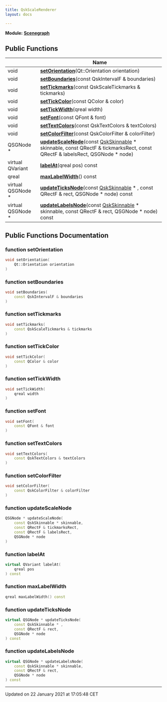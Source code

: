 ```yaml
---
title: QskScaleRenderer
layout: docs

---
```



**Module:** **[Scenegraph](/docs/modules/group___scenegraph/)**



## Public Functions

|                | Name           |
| -------------- | -------------- |
| void | **[setOrientation](/docs/classes/class_qsk_scale_renderer/#function-setorientation)**(Qt::Orientation orientation) |
| void | **[setBoundaries](/docs/classes/class_qsk_scale_renderer/#function-setboundaries)**(const QskIntervalF & boundaries) |
| void | **[setTickmarks](/docs/classes/class_qsk_scale_renderer/#function-settickmarks)**(const QskScaleTickmarks & tickmarks) |
| void | **[setTickColor](/docs/classes/class_qsk_scale_renderer/#function-settickcolor)**(const QColor & color) |
| void | **[setTickWidth](/docs/classes/class_qsk_scale_renderer/#function-settickwidth)**(qreal width) |
| void | **[setFont](/docs/classes/class_qsk_scale_renderer/#function-setfont)**(const QFont & font) |
| void | **[setTextColors](/docs/classes/class_qsk_scale_renderer/#function-settextcolors)**(const QskTextColors & textColors) |
| void | **[setColorFilter](/docs/classes/class_qsk_scale_renderer/#function-setcolorfilter)**(const QskColorFilter & colorFilter) |
| QSGNode * | **[updateScaleNode](/docs/classes/class_qsk_scale_renderer/#function-updatescalenode)**(const [QskSkinnable](/docs/classes/class_qsk_skinnable/) * skinnable, const QRectF & tickmarksRect, const QRectF & labelsRect, QSGNode * node) |
| virtual QVariant | **[labelAt](/docs/classes/class_qsk_scale_renderer/#function-labelat)**(qreal pos) const |
| qreal | **[maxLabelWidth](/docs/classes/class_qsk_scale_renderer/#function-maxlabelwidth)**() const |
| virtual QSGNode * | **[updateTicksNode](/docs/classes/class_qsk_scale_renderer/#function-updateticksnode)**(const [QskSkinnable](/docs/classes/class_qsk_skinnable/) * , const QRectF & rect, QSGNode * node) const |
| virtual QSGNode * | **[updateLabelsNode](/docs/classes/class_qsk_scale_renderer/#function-updatelabelsnode)**(const [QskSkinnable](/docs/classes/class_qsk_skinnable/) * skinnable, const QRectF & rect, QSGNode * node) const |

## Public Functions Documentation

### function setOrientation

```cpp
void setOrientation(
    Qt::Orientation orientation
)
```


### function setBoundaries

```cpp
void setBoundaries(
    const QskIntervalF & boundaries
)
```


### function setTickmarks

```cpp
void setTickmarks(
    const QskScaleTickmarks & tickmarks
)
```


### function setTickColor

```cpp
void setTickColor(
    const QColor & color
)
```


### function setTickWidth

```cpp
void setTickWidth(
    qreal width
)
```


### function setFont

```cpp
void setFont(
    const QFont & font
)
```


### function setTextColors

```cpp
void setTextColors(
    const QskTextColors & textColors
)
```


### function setColorFilter

```cpp
void setColorFilter(
    const QskColorFilter & colorFilter
)
```


### function updateScaleNode

```cpp
QSGNode * updateScaleNode(
    const QskSkinnable * skinnable,
    const QRectF & tickmarksRect,
    const QRectF & labelsRect,
    QSGNode * node
)
```


### function labelAt

```cpp
virtual QVariant labelAt(
    qreal pos
) const
```


### function maxLabelWidth

```cpp
qreal maxLabelWidth() const
```


### function updateTicksNode

```cpp
virtual QSGNode * updateTicksNode(
    const QskSkinnable * ,
    const QRectF & rect,
    QSGNode * node
) const
```


### function updateLabelsNode

```cpp
virtual QSGNode * updateLabelsNode(
    const QskSkinnable * skinnable,
    const QRectF & rect,
    QSGNode * node
) const
```


-------------------------------

Updated on 22 January 2021 at 17:05:48 CET